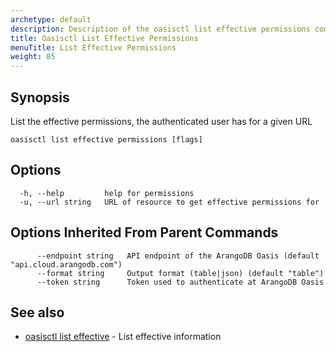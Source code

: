 ```yaml
---
archetype: default
description: Description of the oasisctl list effective permissions command
title: Oasisctl List Effective Permissions
menuTitle: List Effective Permissions
weight: 85
---
```

## Synopsis
List the effective permissions, the authenticated user has for a given URL

```
oasisctl list effective permissions [flags]
```

## Options
```
  -h, --help         help for permissions
  -u, --url string   URL of resource to get effective permissions for
```

## Options Inherited From Parent Commands
```
      --endpoint string   API endpoint of the ArangoDB Oasis (default "api.cloud.arangodb.com")
      --format string     Output format (table|json) (default "table")
      --token string      Token used to authenticate at ArangoDB Oasis
```

## See also
* [oasisctl list effective](list-effective.md)	 - List effective information

